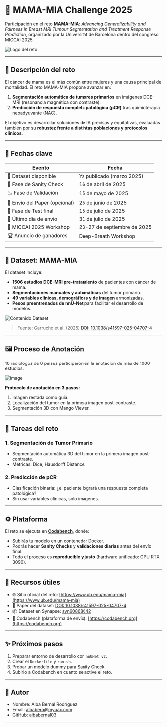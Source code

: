 # 🧠 MAMA-MIA Challenge 2025

Participación en el reto **MAMA-MIA**: *Advancing Generalizability and Fairness in Breast MRI Tumour Segmentation and Treatment Response Prediction*, organizado por la Universitat de Barcelona dentro del congreso MICCAI 2025.

![Logo del reto](https://www.ub.edu/mama-mia/wp-content/uploads/2024/12/logo-2.png)

---

## 📌 Descripción del reto

El cáncer de mama es el más común entre mujeres y una causa principal de mortalidad. El reto MAMA-MIA propone avanzar en:

1. **Segmentación automática de tumores primarios** en imágenes DCE-MRI (resonancia magnética con contraste).
2. **Predicción de respuesta completa patológica (pCR)** tras quimioterapia neoadyuvante (NAC).

El objetivo es desarrollar soluciones de IA precisas y equitativas, evaluadas también por su **robustez frente a distintas poblaciones y protocolos clínicos**.

---

## 📆 Fechas clave

| Evento | Fecha |
|--------|-------|
| 📁 Dataset disponible | Ya publicado (marzo 2025) |
| 🧪 Fase de Sanity Check | 16 de abril de 2025 |
| 📉 Fase de Validación | 15 de mayo de 2025 |
| 📝 Envío del Paper (opcional) | 25 de junio de 2025 |
| 🔬 Fase de Test final | 15 de julio de 2025 |
| 🧾 Último día de envío | 31 de julio de 2025 |
| 🎤 MICCAI 2025 Workshop | 23-27 de septiembre de 2025 |
| 🏆 Anuncio de ganadores | Deep-Breath Workshop |

---

## 🧪 Dataset: MAMA-MIA

El dataset incluye:

- **1506 estudios DCE-MRI pre-tratamiento** de pacientes con cáncer de mama.
- **Segmentaciones manuales y automáticas** del tumor primario.
- **49 variables clínicas, demográficas y de imagen** armonizadas.
- **Pesos preentrenados de nnU-Net** para facilitar el desarrollo de modelos.

![Contenido Dataset](https://github.com/user-attachments/assets/178572c6-501b-4db1-bf39-2e61f9420d92)


> Fuente: Garrucho et al. (2025) [DOI: 10.1038/s41597-025-04707-4](https://doi.org/10.1038/s41597-025-04707-4)

---

## 🖼️ Proceso de Anotación

16 radiólogos de 8 países participaron en la anotación de más de 1000 estudios.

![image](https://github.com/user-attachments/assets/11105224-3747-4974-b12d-8203fa7d4821)


**Protocolo de anotación en 3 pasos:**

1. Imagen restada como guía.
2. Localización del tumor en la primera imagen post-contraste.
3. Segmentación 3D con Mango Viewer.


---

## 🧠 Tareas del reto

### 1. Segmentación de Tumor Primario
- Segmentación automática 3D del tumor en la primera imagen post-contraste.
- Métricas: Dice, Hausdorff Distance.

### 2. Predicción de pCR
- Clasificación binaria: ¿el paciente logrará una respuesta completa patológica?
- Sin usar variables clínicas, solo imágenes.

---

## ⚙️ Plataforma

El reto se ejecuta en [**Codabench**](https://codabench.org), donde:

- Subirás tu modelo en un contenedor Docker.
- Podrás hacer **Sanity Checks** y **validaciones diarias** antes del envío final.
- Todo el proceso es **reproducible y justo** (hardware unificado: GPU RTX 3090).

---

## 🔗 Recursos útiles

- 🌐 Sitio oficial del reto: [https://www.ub.edu/mama-mia](https://www.ub.edu/mama-mia)
- 📄 Paper del dataset: [DOI: 10.1038/s41597-025-04707-4](https://doi.org/10.1038/s41597-025-04707-4)
- 📦 Dataset en Synapse: [syn60868042](https://www.synapse.org/Synapse:syn60868042)
- 🧪 Codabench (plataforma de envío): [https://codabench.org](https://codabench.org)

---

## ✨ Próximos pasos

1. Preparar entorno de desarrollo con `nnUNet v2`.
2. Crear el `Dockerfile` y `run.sh`.
3. Probar un modelo dummy para Sanity Check.
4. Subirlo a Codabench en cuanto se active el reto.

---

## 👤 Autor

- Nombre: Alba Bernal Rodríguez
- Email: albabero@myuax.com
- GitHub: [albabernal03](https://github.com/albabernal03)

---

